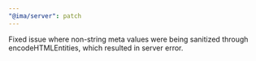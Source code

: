 ```yaml
---
"@ima/server": patch
---
```


Fixed issue where non-string meta values were being sanitized through encodeHTMLEntities, which resulted in server error.
